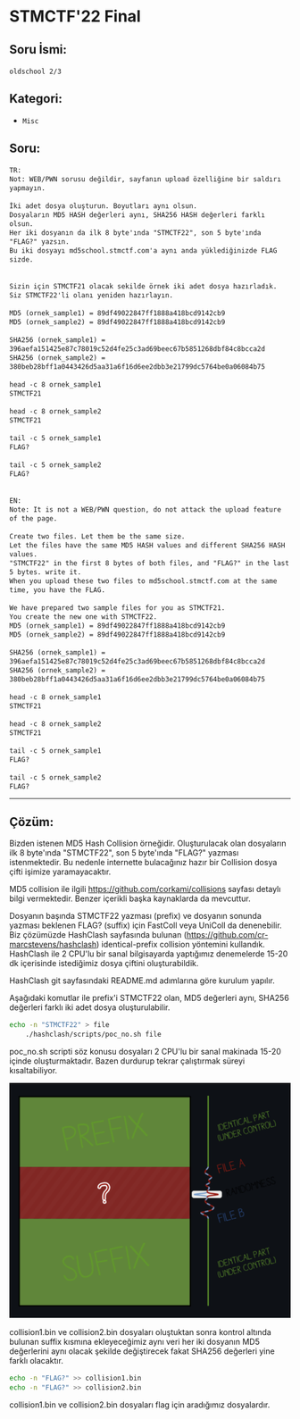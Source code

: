 # STMCTF'22 Final

## Soru İsmi:
`oldschool 2/3`

## Kategori:
- `Misc`

## Soru:
```
TR:
Not: WEB/PWN sorusu değildir, sayfanın upload özelliğine bir saldırı yapmayın.

İki adet dosya oluşturun. Boyutları aynı olsun.
Dosyaların MD5 HASH değerleri aynı, SHA256 HASH değerleri farklı olsun.
Her iki dosyanın da ilk 8 byte'ında "STMCTF22", son 5 byte'ında "FLAG?" yazsın.
Bu iki dosyayı md5school.stmctf.com'a aynı anda yüklediğinizde FLAG sizde.


Sizin için STMCTF21 olacak sekilde örnek iki adet dosya hazırladık.
Siz STMCTF22'li olanı yeniden hazırlayın.

MD5 (ornek_sample1) = 89df49022847ff1888a418bcd9142cb9
MD5 (ornek_sample2) = 89df49022847ff1888a418bcd9142cb9

SHA256 (ornek_sample1) = 396aefa151425e87c78019c52d4fe25c3ad69beec67b5851268dbf84c8bcca2d
SHA256 (ornek_sample2) = 380beb28bff1a0443426d5aa31a6f16d6ee2dbb3e21799dc5764be0a06084b75

head -c 8 ornek_sample1
STMCTF21

head -c 8 ornek_sample2
STMCTF21

tail -c 5 ornek_sample1
FLAG?

tail -c 5 ornek_sample2
FLAG?


EN:
Note: It is not a WEB/PWN question, do not attack the upload feature of the page.

Create two files. Let them be the same size.
Let the files have the same MD5 HASH values and different SHA256 HASH values.
"STMCTF22" in the first 8 bytes of both files, and "FLAG?" in the last 5 bytes. write it.
When you upload these two files to md5school.stmctf.com at the same time, you have the FLAG.

We have prepared two sample files for you as STMCTF21.
You create the new one with STMCTF22.
MD5 (ornek_sample1) = 89df49022847ff1888a418bcd9142cb9
MD5 (ornek_sample2) = 89df49022847ff1888a418bcd9142cb9

SHA256 (ornek_sample1) = 396aefa151425e87c78019c52d4fe25c3ad69beec67b5851268dbf84c8bcca2d
SHA256 (ornek_sample2) = 380beb28bff1a0443426d5aa31a6f16d6ee2dbb3e21799dc5764be0a06084b75

head -c 8 ornek_sample1
STMCTF21

head -c 8 ornek_sample2
STMCTF21

tail -c 5 ornek_sample1
FLAG?

tail -c 5 ornek_sample2
FLAG?
```

---

## Çözüm:

Bizden istenen MD5 Hash Collision örneğidir. Oluşturulacak olan dosyaların ilk 8 byte'ında "STMCTF22", son 5 byte'ında "FLAG?" yazması istenmektedir. Bu nedenle internette bulacağınız hazır bir Collision dosya çifti işimize yaramayacaktır.

MD5 collision ile ilgili https://github.com/corkami/collisions sayfası detaylı bilgi vermektedir. Benzer içerikli başka kaynaklarda da mevcuttur.

Dosyanın başında STMCTF22 yazması (prefix) ve dosyanın sonunda yazması beklenen FLAG? (suffix) için FastColl veya UniColl da denenebilir. Biz çözümüzde HashClash sayfasında bulunan (https://github.com/cr-marcstevens/hashclash) identical-prefix collision yöntemini kullandık. HashClash ile  2 CPU'lu bir sanal bilgisayarda yaptığımız denemelerde 15-20 dk içerisinde istediğimiz dosya çiftini oluşturabildik.  

HashClash git sayfasındaki README.md adımlarına göre kurulum yapılır.

Aşağıdaki komutlar ile prefix'i STMCTF22 olan, MD5 değerleri aynı, SHA256 değerleri farklı iki adet dosya oluşturulabilir.

```bash
echo -n "STMCTF22" > file
	./hashclash/scripts/poc_no.sh file
```

poc_no.sh scripti söz konusu dosyaları 2 CPU'lu bir sanal makinada 15-20 içinde oluşturmaktadır. Bazen durdurup tekrar çalıştırmak süreyi kısaltabiliyor.

![](assets/README-a20032a5.png)

collision1.bin ve collision2.bin dosyaları oluştuktan sonra kontrol altında bulunan suffix kısmına ekleyeceğimiz aynı veri her iki dosyanın MD5 değerlerini aynı olacak şekilde değiştirecek fakat SHA256 değerleri yine farklı olacaktır.

```bash
echo -n "FLAG?" >> collision1.bin
echo -n "FLAG?" >> collision2.bin
```

collision1.bin ve collision2.bin dosyaları flag için aradığımız dosyalardır. 
